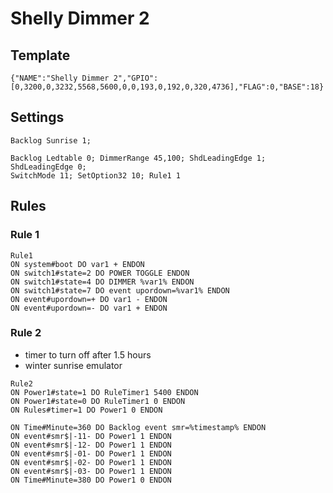 # Shelly Dimmer 2
## Template
```
{"NAME":"Shelly Dimmer 2","GPIO":[0,3200,0,3232,5568,5600,0,0,193,0,192,0,320,4736],"FLAG":0,"BASE":18}
```
## Settings
```
Backlog Sunrise 1;

Backlog Ledtable 0; DimmerRange 45,100; ShdLeadingEdge 1; ShdLeadingEdge 0;
SwitchMode 11; SetOption32 10; Rule1 1
```
## Rules
### Rule 1
```
Rule1 
ON system#boot DO var1 + ENDON
ON switch1#state=2 DO POWER TOGGLE ENDON
ON switch1#state=4 DO DIMMER %var1% ENDON
ON switch1#state=7 DO event upordown=%var1% ENDON
ON event#upordown=+ DO var1 - ENDON
ON event#upordown=- DO var1 + ENDON
```
### Rule 2
- timer to turn off after 1.5 hours
- winter sunrise emulator
```
Rule2
ON Power1#state=1 DO RuleTimer1 5400 ENDON
ON Power1#state=0 DO RuleTimer1 0 ENDON
ON Rules#timer=1 DO Power1 0 ENDON

ON Time#Minute=360 DO Backlog event smr=%timestamp% ENDON
ON event#smr$|-11- DO Power1 1 ENDON
ON event#smr$|-12- DO Power1 1 ENDON
ON event#smr$|-01- DO Power1 1 ENDON
ON event#smr$|-02- DO Power1 1 ENDON
ON event#smr$|-03- DO Power1 1 ENDON
ON Time#Minute=380 DO Power1 0 ENDON
```
